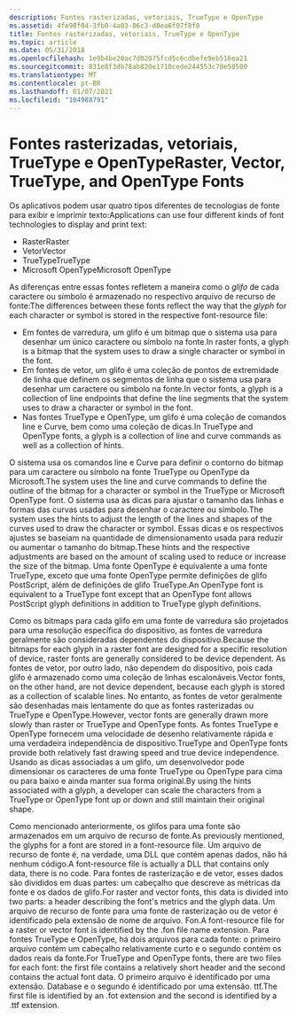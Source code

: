 ```yaml
---
description: Fontes rasterizadas, vetoriais, TrueType e OpenType
ms.assetid: 4fe98f04-3fb0-4a03-86c3-d0ea6f07f8f0
title: Fontes rasterizadas, vetoriais, TrueType e OpenType
ms.topic: article
ms.date: 05/31/2018
ms.openlocfilehash: 1e9b4be20ac7d02075fcd5c6cdbefe9eb516ea21
ms.sourcegitcommit: 831e8f3db78ab820e1710cede244553c70e50500
ms.translationtype: MT
ms.contentlocale: pt-BR
ms.lasthandoff: 01/07/2021
ms.locfileid: "104988791"
---
```

# <a name="raster-vector-truetype-and-opentype-fonts"></a><span data-ttu-id="d8358-103">Fontes rasterizadas, vetoriais, TrueType e OpenType</span><span class="sxs-lookup"><span data-stu-id="d8358-103">Raster, Vector, TrueType, and OpenType Fonts</span></span>

<span data-ttu-id="d8358-104">Os aplicativos podem usar quatro tipos diferentes de tecnologias de fonte para exibir e imprimir texto:</span><span class="sxs-lookup"><span data-stu-id="d8358-104">Applications can use four different kinds of font technologies to display and print text:</span></span>

-   <span data-ttu-id="d8358-105">Raster</span><span class="sxs-lookup"><span data-stu-id="d8358-105">Raster</span></span>
-   <span data-ttu-id="d8358-106">Vetor</span><span class="sxs-lookup"><span data-stu-id="d8358-106">Vector</span></span>
-   <span data-ttu-id="d8358-107">TrueType</span><span class="sxs-lookup"><span data-stu-id="d8358-107">TrueType</span></span>
-   <span data-ttu-id="d8358-108">Microsoft OpenType</span><span class="sxs-lookup"><span data-stu-id="d8358-108">Microsoft OpenType</span></span>

<span data-ttu-id="d8358-109">As diferenças entre essas fontes refletem a maneira como o *glifo* de cada caractere ou símbolo é armazenado no respectivo arquivo de recurso de fonte:</span><span class="sxs-lookup"><span data-stu-id="d8358-109">The differences between these fonts reflect the way that the *glyph* for each character or symbol is stored in the respective font-resource file:</span></span>

-   <span data-ttu-id="d8358-110">Em fontes de varredura, um glifo é um bitmap que o sistema usa para desenhar um único caractere ou símbolo na fonte.</span><span class="sxs-lookup"><span data-stu-id="d8358-110">In raster fonts, a glyph is a bitmap that the system uses to draw a single character or symbol in the font.</span></span>
-   <span data-ttu-id="d8358-111">Em fontes de vetor, um glifo é uma coleção de pontos de extremidade de linha que definem os segmentos de linha que o sistema usa para desenhar um caractere ou símbolo na fonte.</span><span class="sxs-lookup"><span data-stu-id="d8358-111">In vector fonts, a glyph is a collection of line endpoints that define the line segments that the system uses to draw a character or symbol in the font.</span></span>
-   <span data-ttu-id="d8358-112">Nas fontes TrueType e OpenType, um glifo é uma coleção de comandos line e Curve, bem como uma coleção de dicas.</span><span class="sxs-lookup"><span data-stu-id="d8358-112">In TrueType and OpenType fonts, a glyph is a collection of line and curve commands as well as a collection of hints.</span></span>

<span data-ttu-id="d8358-113">O sistema usa os comandos line e Curve para definir o contorno do bitmap para um caractere ou símbolo na fonte TrueType ou OpenType da Microsoft.</span><span class="sxs-lookup"><span data-stu-id="d8358-113">The system uses the line and curve commands to define the outline of the bitmap for a character or symbol in the TrueType or Microsoft OpenType font.</span></span> <span data-ttu-id="d8358-114">O sistema usa as dicas para ajustar o tamanho das linhas e formas das curvas usadas para desenhar o caractere ou símbolo.</span><span class="sxs-lookup"><span data-stu-id="d8358-114">The system uses the hints to adjust the length of the lines and shapes of the curves used to draw the character or symbol.</span></span> <span data-ttu-id="d8358-115">Essas dicas e os respectivos ajustes se baseiam na quantidade de dimensionamento usada para reduzir ou aumentar o tamanho do bitmap.</span><span class="sxs-lookup"><span data-stu-id="d8358-115">These hints and the respective adjustments are based on the amount of scaling used to reduce or increase the size of the bitmap.</span></span> <span data-ttu-id="d8358-116">Uma fonte OpenType é equivalente a uma fonte TrueType, exceto que uma fonte OpenType permite definições de glifo PostScript, além de definições de glifo TrueType.</span><span class="sxs-lookup"><span data-stu-id="d8358-116">An OpenType font is equivalent to a TrueType font except that an OpenType font allows PostScript glyph definitions in addition to TrueType glyph definitions.</span></span>

<span data-ttu-id="d8358-117">Como os bitmaps para cada glifo em uma fonte de varredura são projetados para uma resolução específica do dispositivo, as fontes de varredura geralmente são consideradas dependentes do dispositivo.</span><span class="sxs-lookup"><span data-stu-id="d8358-117">Because the bitmaps for each glyph in a raster font are designed for a specific resolution of device, raster fonts are generally considered to be device dependent.</span></span> <span data-ttu-id="d8358-118">As fontes de vetor, por outro lado, não dependem do dispositivo, pois cada glifo é armazenado como uma coleção de linhas escalonáveis.</span><span class="sxs-lookup"><span data-stu-id="d8358-118">Vector fonts, on the other hand, are not device dependent, because each glyph is stored as a collection of scalable lines.</span></span> <span data-ttu-id="d8358-119">No entanto, as fontes de vetor geralmente são desenhadas mais lentamente do que as fontes rasterizadas ou TrueType e OpenType.</span><span class="sxs-lookup"><span data-stu-id="d8358-119">However, vector fonts are generally drawn more slowly than raster or TrueType and OpenType fonts.</span></span> <span data-ttu-id="d8358-120">As fontes TrueType e OpenType fornecem uma velocidade de desenho relativamente rápida e uma verdadeira independência de dispositivo.</span><span class="sxs-lookup"><span data-stu-id="d8358-120">TrueType and OpenType fonts provide both relatively fast drawing speed and true device independence.</span></span> <span data-ttu-id="d8358-121">Usando as dicas associadas a um glifo, um desenvolvedor pode dimensionar os caracteres de uma fonte TrueType ou OpenType para cima ou para baixo e ainda manter sua forma original.</span><span class="sxs-lookup"><span data-stu-id="d8358-121">By using the hints associated with a glyph, a developer can scale the characters from a TrueType or OpenType font up or down and still maintain their original shape.</span></span>

<span data-ttu-id="d8358-122">Como mencionado anteriormente, os glifos para uma fonte são armazenados em um arquivo de recurso de fonte.</span><span class="sxs-lookup"><span data-stu-id="d8358-122">As previously mentioned, the glyphs for a font are stored in a font-resource file.</span></span> <span data-ttu-id="d8358-123">Um arquivo de recurso de fonte é, na verdade, uma DLL que contém apenas dados, não há nenhum código.</span><span class="sxs-lookup"><span data-stu-id="d8358-123">A font-resource file is actually a DLL that contains only data, there is no code.</span></span> <span data-ttu-id="d8358-124">Para fontes de rasterização e de vetor, esses dados são divididos em duas partes: um cabeçalho que descreve as métricas da fonte e os dados de glifo.</span><span class="sxs-lookup"><span data-stu-id="d8358-124">For raster and vector fonts, this data is divided into two parts: a header describing the font's metrics and the glyph data.</span></span> <span data-ttu-id="d8358-125">Um arquivo de recurso de fonte para uma fonte de rasterização ou de vetor é identificado pela extensão de nome de arquivo. Fon.</span><span class="sxs-lookup"><span data-stu-id="d8358-125">A font-resource file for a raster or vector font is identified by the .fon file name extension.</span></span> <span data-ttu-id="d8358-126">Para fontes TrueType e OpenType, há dois arquivos para cada fonte: o primeiro arquivo contém um cabeçalho relativamente curto e o segundo contém os dados reais da fonte.</span><span class="sxs-lookup"><span data-stu-id="d8358-126">For TrueType and OpenType fonts, there are two files for each font: the first file contains a relatively short header and the second contains the actual font data.</span></span> <span data-ttu-id="d8358-127">O primeiro arquivo é identificado por uma extensão. Database e o segundo é identificado por uma extensão. ttf.</span><span class="sxs-lookup"><span data-stu-id="d8358-127">The first file is identified by an .fot extension and the second is identified by a .ttf extension.</span></span>

 

 



